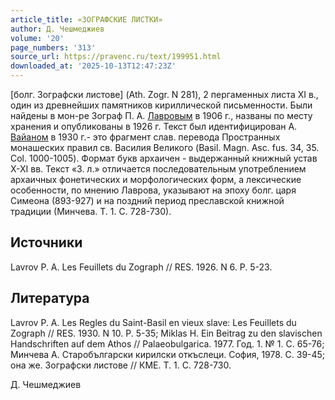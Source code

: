 ```yaml
---
article_title: «ЗОГРАФСКИЕ ЛИСТКИ»
author: Д. Чешмеджиев
volume: '20'
page_numbers: '313'
source_url: https://pravenc.ru/text/199951.html
downloaded_at: '2025-10-13T12:47:23Z'
---
```


[болг. Зографски листове] (Ath. Zogr. N 281), 2 пергаменных листа XI в., один из древнейших памятников кириллической письменности. Были найдены в мон-ре Зограф П. А. [Лавровым](https://pravenc.ru/text/Лавровым.html) в 1906 г., названы по месту хранения и опубликованы в 1926 г. Текст был идентифицирован А. [Вайаном](https://pravenc.ru/text/ВАЙАН.html) в 1930 г.- это фрагмент слав. перевода Пространных монашеских правил св. Василия Великого (Basil. Magn. Asc. fus. 34, 35. Col. 1000-1005). Формат букв архаичен - выдержанный книжный устав Х-ХI вв. Текст «З. л.» отличается последовательным употреблением архаичных фонетических и морфологических форм, а лексические особенности, по мнению Лаврова, указывают на эпоху болг. царя Симеона (893-927) и на поздний период преславской книжной традиции (Минчева. Т. 1. С. 728-730).

## Источники

Lavrov P. А. Les Feuillets du Zograph // RES. 1926. N 6. P. 5-23.

## Литература

Lavrov P. A. Les Regles du Saint-Basil en vieux slave: Les Feuillets du Zograph // RES. 1930. N 10. P. 5-35; Miklas H. Ein Beitrag zu den slavischen Handschriften auf dem Athos // Palaeobulgarica. 1977. Год. 1. № 1. С. 65-76; Минчева А. Старобългарски кирилски откъслеци. София, 1978. С. 39-45; она же. Зографски листове // КМЕ. Т. 1. С. 728-730.

Д. Чешмеджиев

